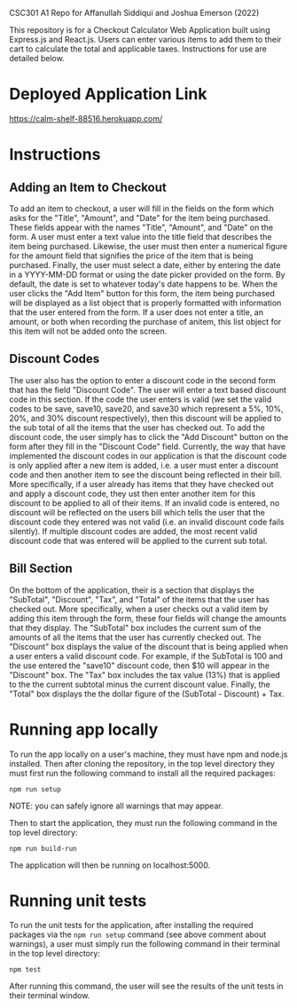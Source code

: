 CSC301 A1 Repo for Affanullah Siddiqui and Joshua Emerson (2022)

This repository is for a Checkout Calculator Web Application built using Express.js and React.js. Users can enter various items to add them to their cart to calculate the total and applicable taxes. Instructions for use are detailed below.

# Deployed Application Link
https://calm-shelf-88516.herokuapp.com/


# Instructions

## Adding an Item to Checkout
To add an item to checkout, a user will fill in the fields on the form which asks for the "Title", "Amount", and "Date" for the item being purchased. These fields appear with the names "Title", "Amount", and "Date" on the form. A user must enter a text value into the title field that describes the item being purchased. Likewise, the user must then enter a numerical figure for the amount field that signifies the price of the item that is being purchased. Finally, the user must select a date, either by entering the date in a YYYY-MM-DD format or using the date picker provided on the form. By default, the date is set to whatever today's date happens to be. When the user clicks the "Add Item" button for this form, the item being purchased will be displayed as a list object that is properly formatted with information that the user entered from the form. If a user does not enter a title, an amount, or both when recording the purchase of anitem, this list object for this item will not be added onto the screen.

## Discount Codes
The user also has the option to enter a discount code in the second form that has the field "Discount Code". The user will enter a text based discount code in this section. If the code the user enters is valid (we set the valid codes to be save, save10, save20, and save30 which represent a 5%, 10%, 20%, and 30% discount respectively), then this discount will be applied to the sub total of all the items that the user has checked out. To add the discount code, the user simply has to click the "Add Discount" button on the form after they fill in the "Discount Code" field. Currently, the way that have implemented the discount codes in our application is that the discount code is only applied after a new item is added, i.e. a user must enter a discount code and then another item to see the discount being reflected in their bill. More specifically, if a user already has items that they have checked out and apply a discount code, they ust then enter another item for this discount to be applied to all of their items. If an invalid code is entered, no discount will be reflected on the users bill which tells the user that the discount code they entered was not valid (i.e. an invalid discount code fails silently). If multiple discount codes are added, the most recent valid discount code that was entered will be applied to the current sub total.

## Bill Section
On the bottom of the application, their is a section that displays the "SubTotal", "Discount", "Tax", and "Total" of the items that the user has checked out. More specifically, when a user checks out a valid item by adding this item through the form, these four fields will change the amounts that they display. The "SubTotal" box includes the current sum of the amounts of all the items that the user has currently checked out. The "Discount" box displays the value of the discount that is being applied when a user enters a valid discount code. For example, if the SubTotal is 100 and the use entered the "save10" discount code, then $10 will appear in the "Discount" box. The "Tax" box includes the tax value (13%) that is applied to the the current subtotal minus the current discount value. Finally, the "Total" box displays the the dollar figure of the (SubTotal - Discount) + Tax. 

# Running app locally
To run the app locally on a user's machine, they must have npm and node.js installed. Then after cloning the repository, in the top level directory they must first run the following command to install all the required packages:

``` npm run setup ```

NOTE: you can safely ignore all warnings that may appear.

Then to start the application, they must run the following command in the top level directory:

``` npm run build-run ```

The application will then be running on localhost:5000.

# Running unit tests

To run the unit tests for the application, after installing the required packages via the ``` npm run setup ``` command (see above comment about warnings), a user must simply run the following command in their terminal in the top level directory:

``` npm test ```

After running this command, the user will see the results of the unit tests in their terminal window.
